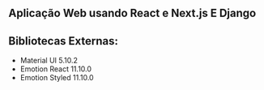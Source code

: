 ## Aplicação Web usando React e Next.js E Django

## Bibliotecas Externas:
- Material UI 5.10.2
- Emotion React 11.10.0
- Emotion Styled 11.10.0